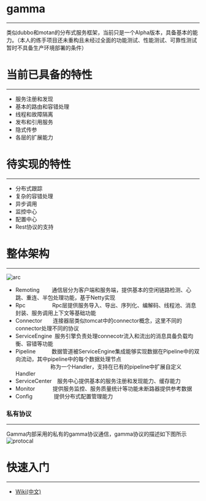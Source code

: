 # gamma
***
类似dubbo和motan的分布式服务框架，当前只是一个Alpha版本，具备基本的能力。（本人的练手项目还未重构且未经过全面的功能测试、性能测试、可靠性测试暂时不具备生产环境部署的条件）
# 当前已具备的特性
***
- 服务注册和发现
- 基本的路由和容错处理
- 线程和故障隔离
- 发布和引用服务
- 隐式传参
- 各层的扩展能力
# 待实现的特性
***
- 分布式跟踪
- 复杂的容错处理
- 异步调用
- 监控中心
- 配置中心
- Rest协议的支持
# 整体架构
***
![arc](http://oi04x12g2.bkt.clouddn.com/arc.png)
- Remoting&ensp;&ensp;&ensp;&ensp; 通信层分为客户端和服务端，提供基本的空闲链路检测、心跳、重连、半包处理功能，基于Netty实现
- Rpc&ensp;&ensp;&ensp;&ensp;&ensp;&ensp;&ensp;&ensp;&ensp;&ensp;Rpc层提供服务导入、导出、序列化、编解码、线程池、消息封装、服务调用上下文等基础功能
- Connector&ensp;&ensp;&ensp;&ensp;连接器层类似tomcat中的connector概念，这里不同的connector处理不同的协议
- ServiceEngine&ensp;服务引擎负责处理connecotr流入和流出的消息具备负载均衡、容错等功能
- Pipeline&ensp;&ensp;&ensp;&ensp;&ensp;&ensp;数据管道被ServiceEngine集成能够实现数据在Pipeline中的双向流动，其中pipeline中的每个数据处理节点  
&ensp;&ensp;&ensp;&ensp;&ensp;&ensp;&ensp;&ensp;&ensp;&ensp;&ensp;&ensp;&ensp;称为一个Handler，支持在已有的pipeline中扩展自定义Handler
- ServiceCenter&ensp;&ensp;服务中心提供基本的服务注册和发现能力、缓存能力
- Monitor &ensp;&ensp;&ensp;&ensp;&ensp;&ensp;提供服务监控、服务质量统计等功能未断路器提供参考数据
- Config&ensp;&ensp;&ensp;&ensp;&ensp;&ensp;&ensp;&ensp;提供分布式配置管理能力
### 私有协议
***
Gamma内部采用的私有的gamma协议通信，gamma协议的描述如下图所示
![protocal](http://oi04x12g2.bkt.clouddn.com/composite.png)
# 快速入门
***
* [Wiki(中文)](https://github.com/kingtang/gamma/wiki)
